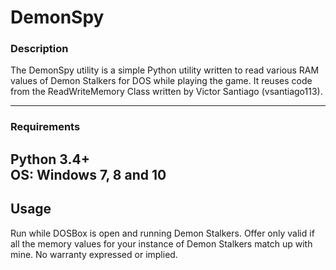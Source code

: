 # DemonSpy

### Description
The DemonSpy utility is a simple Python utility written to read various RAM values
of Demon Stalkers for DOS while playing the game. It reuses code from the
ReadWriteMemory Class written by Victor Santiago (vsantiago113).

---

### Requirements
Python 3.4+<br />
OS: Windows 7, 8 and 10<br />
---

## Usage

Run while DOSBox is open and running Demon Stalkers. Offer only valid if all
the memory values for your instance of Demon Stalkers match up with mine.
No warranty expressed or implied.